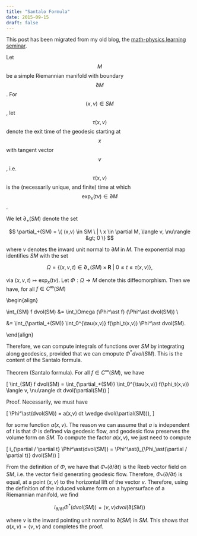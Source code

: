 ```yaml
---
title: "Santalo Formula"
date: 2015-09-15
draft: false
---
```


This post has been migrated from my old blog, the [math-physics learning seminar](https://mathphysseminar.blogspot.com/).

Let $$M$$ be a simple Riemannian manifold with boundary $$\partial M$$. For $$(x,v) \in SM$$, let $$\tau(x,v)$$ denote the exit time of the geodesic starting at $$x$$ with tangent vector $$v$$, i.e. $$\tau(x,v)$$ is the (necessarily unique, and finite) time at which $$\exp_x(tv) \in \partial M$$.


We let $\partial_+(SM)$ denote the set

$$ \partial_+(SM) = \{ (x,v) \in SM \ | \ x \in \partial M, \langle v, \nu\rangle &gt; 0 \} $$

where $\nu$ denotes the inward unit normal to $\partial M$ in $M$. The exponential map identifies $SM$ with the set

$$ \Omega = \{ (x,v,t) \in \partial_+(SM) \times \mathbf{R} \ | \ 0 \leq t \leq \tau(x,v)  \}, $$

via $(x,v,t) \mapsto \exp_x(tv)$. Let $\Phi: \Omega \to M$ denote this diffeomorphism. Then we have, for all $f \in C^\infty(SM)$

\begin{align}

\int_{SM} f dvol(SM) &amp;= \int_\Omega (\Phi^\ast f) (\Phi^\ast dvol(SM)) \\

&amp;= \int_{\partial_+(SM)} \int_0^{\tau(x,v)} f(\phi_t(x,v)) \Phi^\ast dvol(SM).

\end{align}

Therefore, we can compute integrals of functions over $SM$ by integrating along geodesics, provided that we can cmopute $\Phi^\ast dvol(SM)$. This is the content of the Santalo formula.


Theorem (Santalo formula). For all $f \in C^\infty(SM)$, we have

\[ \int_{SM} f dvol(SM) = \int_{\partial_+(SM)} \int_0^{\tau(x,v)} f(\phi_t(x,v)) \langle v, \nu\rangle dt dvol(\partial(SM)) \]


Proof. Necessarily, we must have

\[ \Phi^\ast(dvol(SM)) = a(x,v) dt \wedge dvol(\partial(SM))), \]

for some function $a(x,v)$. The reason we can assume that $a$ is independent of $t$ is that $\Phi$ is defined via geodesic flow, and geodesic flow preserves the volume form on $SM$. To compute the factor $a(x,v)$, we just need to compute

\[ i_{\partial / \partial t} \Phi^\ast(dvol(SM)) = \Phi^\ast(i_{\Phi_\ast(\partial / \partial t)} dvol(SM)) \]

From the definition of $\Phi$, we have that $\Phi_\ast(\partial / \partial t)$ is the Reeb vector field on $SM$, i.e. the vector field generating geodesic flow. Therefore, $\Phi_\ast(\partial / \partial t)$ is equal, at a point $(x,v)$ to the horizontal lift of the vector $v$. Therefore, using the definition of the induced volume form on a hypersurface of a Riemannian manifold, we find

$$ i_{\partial / \partial t} \Phi^\ast(dvol(SM)) = \langle v, \nu \rangle dvol(\partial(SM)) $$

where $\nu$ is the inward pointing unit normal to $\partial(SM)$ in $SM$. This shows that $a(x,v) = \langle v, \nu \rangle$ and completes the proof.